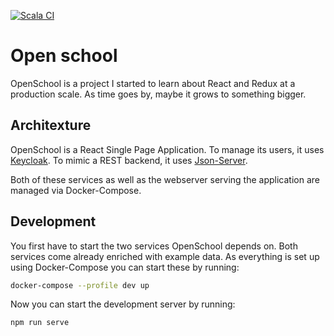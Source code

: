 [![Scala CI](https://github.com/peri4n/openschool/actions/workflows/scala.yml/badge.svg)](https://github.com/peri4n/openschool/actions/workflows/scala.yml)

# Open school

OpenSchool is a project I started to learn about React and Redux at a production scale.
As time goes by, maybe it grows to something bigger.

## Architexture

OpenSchool is a React Single Page Application. 
To manage its users, it uses [Keycloak](https://keycloak.org).
To mimic a REST backend, it uses [Json-Server](https://github.com/typicode/json-server).

Both of these services as well as the webserver serving the application are managed via Docker-Compose.

## Development

You first have to start the two services OpenSchool depends on. 
Both services come already enriched with example data.
As everything is set up using Docker-Compose you can start these by running:

```sh
docker-compose --profile dev up
```

Now you can start the development server by running:

```sh
npm run serve
```
